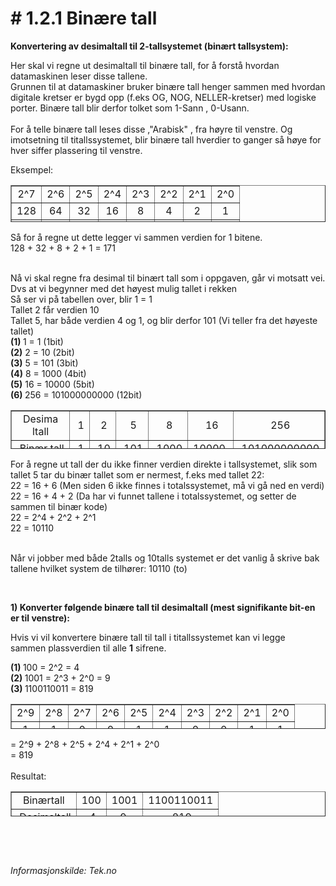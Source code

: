 <h1># 1.2.1 Bin&aelig;re tall</h1>
<p><strong>Konvertering av desimaltall til 2-tallsystemet (bin&aelig;rt tallsystem):</strong></p>
<p>Her skal vi regne ut desimaltall til bin&aelig;re tall, for &aring; forst&aring; hvordan datamaskinen leser disse tallene.<br />Grunnen til at datamaskiner bruker bin&aelig;re tall henger sammen med hvordan digitale kretser er bygd opp (f.eks OG, NOG, NELLER-kretser) med logiske porter. Bin&aelig;re tall blir derfor tolket som 1-Sann , 0-Usann.<br /><br />For &aring; telle bin&aelig;re tall leses disse ,"Arabisk" , fra h&oslash;yre til venstre. Og imotsetning til titallssystemet, blir bin&aelig;re tall hverdier to ganger s&aring; h&oslash;ye for hver siffer plassering til venstre.</p>
<p>Eksempel:&nbsp;</p>
<table style="height: 59px;" border="1" width="311">
<tbody>
<tr>
<td style="text-align: center;">2^7</td>
<td style="text-align: center;">2^6</td>
<td style="text-align: center;">2^5</td>
<td style="text-align: center;">2^4</td>
<td style="text-align: center;">2^3</td>
<td style="text-align: center;">2^2</td>
<td style="text-align: center;">2^1</td>
<td style="text-align: center;">2^0</td>
</tr>
<tr>
<td style="text-align: center;">128</td>
<td style="text-align: center;">64</td>
<td style="text-align: center;">32</td>
<td style="text-align: center;">16</td>
<td style="text-align: center;">8</td>
<td style="text-align: center;">4</td>
<td style="text-align: center;">2</td>
<td style="text-align: center;">1</td>
</tr>
<tr>
<td style="text-align: center;"><strong>1</strong></td>
<td style="text-align: center;"><strong>0</strong></td>
<td style="text-align: center;"><strong>1</strong></td>
<td style="text-align: center;"><strong>0</strong></td>
<td style="text-align: center;"><strong>1</strong></td>
<td style="text-align: center;"><strong>0</strong></td>
<td style="text-align: center;"><strong>1</strong></td>
<td style="text-align: center;"><strong>1</strong></td>
</tr>
</tbody>
</table>
<p>S&aring; for &aring; regne ut dette legger vi sammen verdien for 1 bitene.<br />128 + 32 + 8 + 2 + 1 = 171</p>
<p><br />N&aring; vi skal regne fra desimal til bin&aelig;rt tall som i oppgaven, g&aring;r vi motsatt vei.<br />Dvs at vi begynner med det h&oslash;yest mulig tallet i rekken&nbsp;<br />S&aring; ser vi p&aring; tabellen over, blir 1 = 1<br />Tallet 2 f&aring;r verdien 10<br />Tallet 5, har b&aring;de verdien 4 og 1, og blir derfor 101 (Vi teller fra det h&oslash;yeste tallet)<br /><strong>(1)&nbsp;</strong>1 = 1 (1bit)<br /><strong>(2)</strong>&nbsp;2 = 10 (2bit)<strong><br />(3)</strong>&nbsp;5 = 101 (3bit)<strong>&nbsp;<br />(4)</strong>&nbsp;8 = 1000 (4bit)<strong>&nbsp;<br />(5)</strong>&nbsp;16 = 10000 (5bit)<strong>&nbsp;<br />(6)&nbsp;</strong>256 = 101000000000 (12bit)</p>
<table style="height: 62px;" border="1" width="417">
<tbody>
<tr>
<td style="text-align: center;">Desima ltall</td>
<td style="text-align: center;">&nbsp;1</td>
<td style="text-align: center;">&nbsp;2</td>
<td style="text-align: center;">&nbsp;5</td>
<td style="text-align: center;">&nbsp;8</td>
<td style="text-align: center;">&nbsp;16</td>
<td style="text-align: center;">&nbsp;256</td>
</tr>
<tr>
<td style="text-align: center;">&nbsp;Bin&aelig;r tall</td>
<td style="text-align: center;">&nbsp;1</td>
<td style="text-align: center;">&nbsp;10</td>
<td style="text-align: center;">&nbsp;101</td>
<td style="text-align: center;">&nbsp;1000</td>
<td style="text-align: center;">10000&nbsp;</td>
<td style="text-align: center;">&nbsp;101000000000</td>
</tr>
</tbody>
</table>
<p>For &aring; regne ut tall der du ikke finner verdien direkte i tallsystemet, slik som tallet 5&nbsp;tar du bin&aelig;r tallet som er nermest, f.eks med tallet 22:<br />22 = 16 + 6 (Men siden 6 ikke finnes i totalssystemet, m&aring; vi g&aring; ned en verdi)<br />22 = 16 + 4 + 2 (Da har vi funnet tallene i totalssystemet, og setter de sammen til bin&aelig;r kode)<br />22 = 2^4 + 2^2 + 2^1&nbsp;<br />22 = 10110<br /><br /></p>
<p>N&aring;r vi jobber med b&aring;de 2talls og 10talls systemet er det vanlig &aring; skrive bak tallene hvilket system de tilh&oslash;rer: 10110 (to)</p>
<p>&nbsp;</p>
<p><strong>1) Konverter f&oslash;lgende bin&aelig;re tall til desimaltall (mest signifikante bit-en er til venstre):</strong></p>
<p>Hvis vi vil konvertere bin&aelig;re tall til tall i titallssystemet kan vi legge sammen&nbsp;plassverdien til alle&nbsp;<strong>1</strong> sifrene.</p>
<p><strong>(1)&nbsp;</strong>100 = 2^2 = 4<br /><strong>(2)&nbsp;</strong>1001 = 2^3 + 2^0 = 9<br /><strong>(3)&nbsp;</strong>1100110011 = 819</p>
<table style="height: 40px;" border="1" width="436">
<tbody>
<tr>
<td style="text-align: center;">2^9</td>
<td style="text-align: center;">2^8</td>
<td style="text-align: center;">2^7</td>
<td style="text-align: center;">2^6</td>
<td style="text-align: center;">2^5</td>
<td style="text-align: center;">2^4</td>
<td style="text-align: center;">2^3</td>
<td style="text-align: center;">2^2</td>
<td style="text-align: center;">2^1</td>
<td style="text-align: center;">2^0</td>
</tr>
<tr>
<td style="text-align: center;">1</td>
<td style="text-align: center;">1</td>
<td style="text-align: center;">0</td>
<td style="text-align: center;">0</td>
<td style="text-align: center;">1</td>
<td style="text-align: center;">1</td>
<td style="text-align: center;">0</td>
<td style="text-align: center;">0</td>
<td style="text-align: center;">1</td>
<td style="text-align: center;">1</td>
</tr>
</tbody>
</table>
<p>= 2^9 + 2^8 + 2^5 + 2^4 + 2^1 + 2^0&nbsp;<br />= 819<br /><br />Resultat:</p>
<table style="height: 40px;" border="1" width="291">
<tbody>
<tr>
<td style="text-align: center;">Bin&aelig;rtall</td>
<td style="text-align: center;">100</td>
<td style="text-align: center;">1001</td>
<td style="text-align: center;">1100110011</td>
</tr>
<tr>
<td style="text-align: center;">&nbsp;Desimaltall</td>
<td style="text-align: center;">&nbsp;4</td>
<td style="text-align: center;">9&nbsp;</td>
<td style="text-align: center;">&nbsp;819</td>
</tr>
</tbody>
</table>
<p>&nbsp;</p>
<p>&nbsp;</p>
<p><em>Informasjonskilde: Tek.no</em></p>